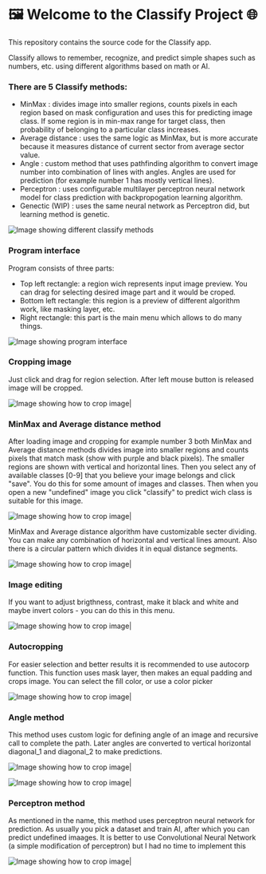 # 🖼️ Welcome to the Classify Project 🌐

This repository contains the source code for the Classify app. 

Classify allows to remember, recognize, and predict simple shapes such as numbers, etc. using different algorithms based on math or AI.

### There are 5 Classify methods:
- MinMax : divides image into smaller regions, counts pixels in each region based on mask configuration and uses this for predicting image class. If some region is in min-max range for target class, then probability of belonging to a particular class increases.
- Average distance : uses the same logic as MinMax, but is more accurate because it measures distance of current sector from average sector value.
- Angle : custom method that uses pathfinding algorithm to convert image number into combination of lines with angles. Angles are used for prediction (for example number 1 has mostly vertical lines).
- Perceptron : uses configurable multilayer perceptron neural network model for class prediction with backpropogation learning algorithm.
- Genectic (WIP) : uses the same neural network as Perceptron did, but learning method is genetic. 

![Image showing different classify methods](docs/img/classify_method.png)


### Program interface
Program consists of three parts:
- Top left rectangle: a region wich represents input image preview. You can drag for selecting desired image part and it would be croped.
- Bottom left rectangle: this region is a preview of different algorithm work, like masking layer, etc.
- Right rectangle: this part is the main menu which allows to do many things.

![Image showing program interface](docs/img/interface.png)


### Cropping image
Just click and drag for region selection. After left mouse button is released image will be cropped.

![Image showing how to crop image](docs/img/croping_image.png)|


### MinMax and Average distance method
After loading image and cropping for example number 3 both MinMax and Average distance methods divides image into smaller regions and counts pixels that match mask (show with purple and black pixels). The smaller regions are shown with vertical and horizontal lines. Then you select any of available classes [0-9] that you believe your image belongs and click "save". You do this for some amount of images and classes. Then when you open a new "undefined" image you click "classify" to predict wich class is suitable for this image.

![Image showing how to crop image](docs/img/minmax_average_distance_method.png)|

MinMax and Average distance algorithm have customizable secter dividing. You can make any combination of horizontal and vertical lines amount. Also there is a circular pattern which divides it in equal distance segments.

![Image showing how to crop image](docs/img/minmax_average_distance_circular.png)|


### Image editing
If you want to adjust brigthness, contrast, make it black and white and maybe invert colors - you can do this in this menu.

![Image showing how to crop image](docs/img/image_editing.png)|


### Autocropping
For easier selection and better results it is recommended to use autocorp function. This function uses mask layer, then makes an equal padding and crops image. You can select the fill color, or use a color picker

![Image showing how to crop image](docs/img/autocrop_menu.png)|

### Angle method
This method uses custom logic for defining angle of an image and recursive call to complete the path. Later angles are converted to vertical horizontal diagonal_1 and diagonal_2 to make predictions.

![Image showing how to crop image](docs/img/angle_method.png)|


![Image showing how to crop image](docs/img/angle_method_closer.png)|


### Perceptron method
As mentioned in the name, this method uses perceptron neural network for prediction. As usually you pick a dataset and train AI, after which you can predict undefined imaages. It is better to use Convolutional Neural Network (a simple modification of perceptron) but I had no time to implement this

![Image showing how to crop image](docs/img/perceptron_method.png)|

